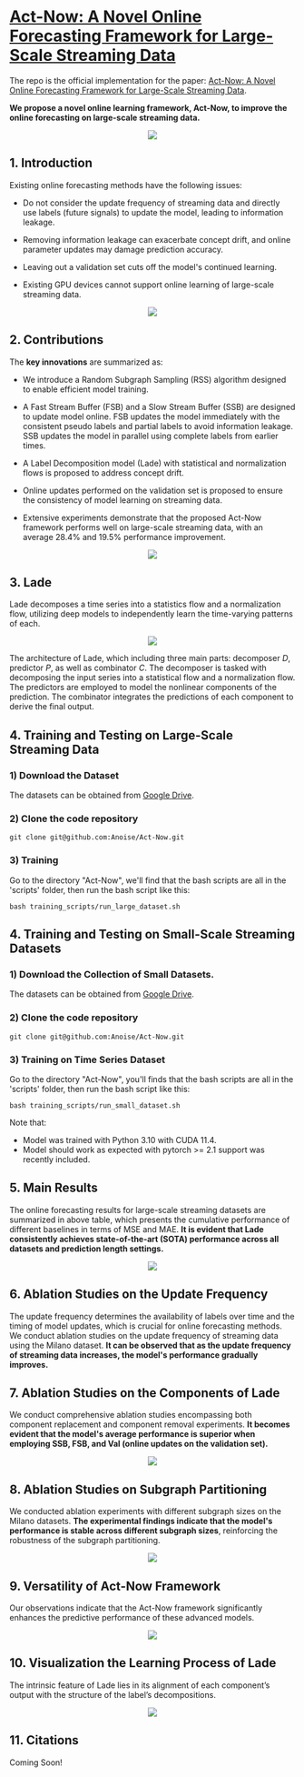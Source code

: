 
# [Act-Now: A Novel Online Forecasting Framework for Large-Scale Streaming Data](https://arxiv.org/pdf/2412.00108)

The repo is the official implementation for the paper: [Act-Now: A Novel Online Forecasting Framework for Large-Scale Streaming Data](https://arxiv.org/pdf/2412.00108).

**We propose a novel online learning framework, Act-Now, to improve the online forecasting on large-scale streaming data.**

<div align=center><img src="figs/issues.jpg"></div>

## 1. Introduction

Existing online forecasting methods have the following issues:

- Do not consider the update frequency of streaming data and directly use labels (future signals) to update the model, leading to information leakage.

- Removing information leakage can exacerbate concept drift, and online parameter updates may damage prediction accuracy.

- Leaving out a validation set cuts off the model's continued learning.

- Existing GPU devices cannot support online learning of large-scale streaming data.

<div align=center><img src="figs/infoleak.jpg"></div>

## 2. Contributions

 The **key innovations** are summarized as:
- We introduce a Random Subgraph Sampling (RSS) algorithm designed to enable efficient model training. 

-  A Fast Stream Buffer (FSB) and a Slow Stream Buffer (SSB) are designed to update model online. FSB updates the model immediately with the consistent pseudo labels and partial labels to avoid information leakage. SSB updates the model in parallel using complete labels from earlier times. 

- A Label Decomposition model (Lade) with statistical and normalization flows is proposed to address concept drift.

- Online updates performed on the validation set is proposed to ensure the consistency of model learning on streaming data.

- Extensive experiments demonstrate that the proposed Act-Now framework performs well on large-scale streaming data, with an average 28.4% and 19.5% performance improvement.

<div align=center><img src="figs/buffer.jpg" ></div>

## 3. Lade

Lade decomposes a time series into a statistics flow and a normalization flow, utilizing deep models to independently learn the time-varying patterns of each.

<div align=center><img src="figs/lade.jpg" ></div>

The architecture of Lade, which including three main parts: decomposer *D*, predictor *P*, as well as combinator *C*. The decomposer is tasked with decomposing the input series into a statistical flow and a normalization flow. The predictors are employed to model the nonlinear components of the prediction. The combinator integrates the predictions of each component to derive the final output.

## 4. Training and Testing on Large-Scale Streaming Data

### 1) Download the Dataset
The datasets can be obtained from [Google Drive](https://drive.google.com/drive/folders/1ClfRmgmTo8MRlutAEZyaTi5wwuyIhs4k?usp=sharing).

### 2) Clone the code repository
```git
git clone git@github.com:Anoise/Act-Now.git
```

### 3) Training
Go to the directory "Act-Now", we'll find that the bash scripts are all in the 'scripts' folder, then run the bash script like this:
```shell
bash training_scripts/run_large_dataset.sh 
```


## 4. Training and Testing on Small-Scale Streaming Datasets


### 1) Download the Collection of Small Datasets.

The datasets can be obtained from [Google Drive](https://drive.google.com/drive/folders/1ClfRmgmTo8MRlutAEZyaTi5wwuyIhs4k?usp=sharing).


### 2) Clone the code repository
```git
git clone git@github.com:Anoise/Act-Now.git
```

### 3) Training on Time Series Dataset
Go to the directory "Act-Now", you'll finds that the bash scripts are all in the 'scripts' folder, then run the bash script like this:

```shell
bash training_scripts/run_small_dataset.sh
```

Note that:
- Model was trained with Python 3.10 with CUDA 11.4.
- Model should work as expected with pytorch >= 2.1 support was recently included.


## 5. Main Results


The online forecasting results for large-scale streaming datasets are summarized in above table, which presents the cumulative performance of different baselines in terms of MSE and MAE. 
**It is evident that Lade consistently achieves state-of-the-art (SOTA) performance across all datasets and prediction length settings.**

<div align=center><img src="figs/main_perfomance.png"></div>


## 6. Ablation Studies on the Update Frequency

The update frequency determines the availability of labels over time and the timing of model updates, which is crucial for online forecasting methods. We conduct ablation studies on the update frequency of streaming data using the Milano dataset.
**It can be observed that as the update frequency of streaming data increases, the model's performance gradually improves.**

## 7. Ablation Studies on the Components of Lade

We conduct comprehensive ablation studies encompassing both component replacement and component removal experiments.
**It becomes evident that the model's average performance is superior when employing SSB, FSB, and Val (online updates on the validation set).**

<div align=center><img src="figs/freqvariant.jpg"></div>




## 8. Ablation Studies on Subgraph Partitioning

We conducted ablation experiments with different subgraph sizes on the Milano datasets. **The experimental findings indicate that the model's performance is stable across different subgraph sizes**, reinforcing the robustness of the subgraph partitioning.

<div align=center><img src="figs/subgraph_partition.png"></div>


## 9. Versatility of Act-Now Framework

Our observations indicate that the Act-Now framework significantly enhances the predictive performance of these advanced models.

<div align=center><img src="figs/versatility.png"></div>


## 10. Visualization the Learning Process of Lade


The intrinsic feature of Lade lies in its alignment of each component’s output with the structure of the label’s decompositions.

<div align=center><img src="figs/vis_mvd.jpg"></div>


## 11. Citations
Coming Soon!

<!--
Daojun Liang, Haixia Zhang, Jing Wang, Dongfeng Yuan and Minggao Zhang, [Act-Now: A Novel Online Forecasting Framework for Large-Scale Streaming Data](https://arxiv.org/pdf/2412.00108). arXiv preprint arXiv:2412.00108 (2024).

```
@article{liang2024actnow,
  title={Act-Now: A Novel Online Forecasting Framework for Large-Scale Streaming Data},
  author={Daojun Liang, Haixia Zhang, Jing Wang, Dongfeng Yuan and Minggao Zhang},
  journal={arXiv preprint arXiv:2412.00108},
  year={2024}
}
```

-->


